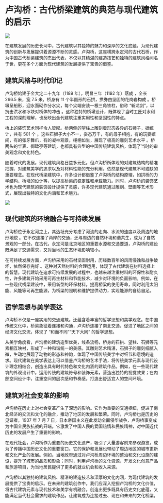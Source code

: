# 卢沟桥：古代桥梁建筑的典范与现代建筑的启示



![](https://p3-search.byteimg.com/obj/tos-cn-i-qvj2lq49k0/465d4ae644a34ad4b028cfeea6e3922b)

在建筑发展的历史长河中，古代建筑以其独特的魅力和深厚的文化底蕴，为现代建筑的创新与发展提供着源源不断的灵感。卢沟桥，这座横跨永定河的古代石桥，作为中国古代桥梁建筑的杰出代表，不仅以其精湛的建造技艺和独特的建筑风格闻名于世，更在多个方面为现代建筑的发展提供了宝贵的借鉴。

## 建筑风格与时代印记

卢沟桥始建于金大定二十九年（1189 年），明昌三年（1192 年）落成 ，全长 266.5 米，宽 7.5 米，桥身有 11 个半圆形的石拱，拱券由坚固的花岗岩构成 。桥墩呈船形，迎水面砌作分水尖，每个尖端安装一根三角铁柱，俗称 “斩龙剑”，以抗击洪水和冰块对桥体的冲击 。这种独特的桥墩设计，既体现了当时工匠对水利工程的深刻理解，也反映出金代建筑注重实用性和坚固性的特点。

桥上的装饰艺术同样令人赞叹。桥两侧的望柱上雕刻着形态各异的石狮子，据统计，共有 501 个 。这些石狮子大小不一，姿态万千，有的母子相抱，有的玩耍嬉闹，有的张牙舞爪，有的凝神观景，栩栩如生，展现了极高的雕刻艺术水平 。桥两头的华表、御碑亭等建筑，也都具有典型的中国传统建筑风格，体现了当时的审美观念和文化特色。

随着时代的发展，现代建筑风格日益多元化，但卢沟桥所体现的对建筑结构的精准把握、对建筑美学的追求以及对材料性能的充分利用，依然是现代建筑不可或缺的重要理念。在现代桥梁建筑中，许多设计都借鉴了卢沟桥的结构原理，如拱桥的力学结构、桥墩的设计等，以提高桥梁的稳定性和承载能力。同时，卢沟桥的装饰艺术也为现代建筑的装饰设计提供了灵感，许多现代建筑通过雕刻、壁画等艺术形式，展现出独特的文化内涵和艺术魅力。



![](https://p3-search.byteimg.com/obj/tos-cn-i-qvj2lq49k0/c4104c4ef42d4f60a23ebbb44372696e)

## 现代建筑的环境融合与可持续发展

卢沟桥位于永定河之上，其选址充分考虑了河流的走向、水流的速度以及周边的地形地貌 。它不仅连接了两岸的交通，还与周边的自然环境和谐共生，成为了自然景观的一部分。在古代，永定河是北京地区的重要水源和交通要道，卢沟桥的建设既满足了交通需求，又对当地的生态环境影响较小。

在可持续发展方面，卢沟桥采用的石材坚固耐用，历经数百年的风雨侵蚀和战争破坏，依然保存完好 。这种对天然材料的合理运用，体现了古代建筑在材料选择上的智慧。现代建筑在追求可持续发展的过程中，也越来越注重材料的环保性和耐久性，许多建筑开始采用可再生材料和节能技术，减少对环境的负面影响。例如，在一些现代桥梁建设中，采用新型的环保材料，提高桥梁的使用寿命，同时利用太阳能、风能等可再生能源，为桥梁的照明和维护提供动力，实现能源的自给自足。

## 哲学思想与美学表达

卢沟桥不仅是一座实用的交通建筑，还蕴含着丰富的哲学思想和美学观念。在中国传统文化中，桥梁象征着连接和沟通，卢沟桥连接了南北交通，促进了地区之间的经济文化交流，体现了 “和而不同”“天下大同” 的哲学思想。

从美学角度看，卢沟桥的建筑造型优美，线条流畅，桥身的石拱、望柱、石狮等元素相互映衬，形成了一种和谐统一的美感。其雕刻艺术精湛，石狮子的雕刻细腻入微，生动地展现了动物的形态和神韵，体现了中国传统美学中对细节和意境的追求。现代建筑在美学表达上可以借鉴卢沟桥的艺术手法，将传统美学元素与现代设计理念相结合，创造出具有时代特色和文化内涵的建筑作品。例如，在一些现代建筑的外观设计中，运用传统的建筑符号和装饰元素，营造出独特的视觉效果；在内部空间设计中，注重空间的层次感和节奏感，打造出舒适宜人的空间环境。

## 建筑对社会变革的影响

卢沟桥在历史上对社会变革产生了深远的影响。它作为重要的交通枢纽，促进了南北经济的交流和文化的融合，推动了地区的发展和繁荣。同时，卢沟桥也是历史的见证者，1937 年 7 月 7 日，日本帝国主义在此发动全面侵华战争，卢沟桥事变成为中国全民族抗战的开端，它激发了中国人民的爱国热情和民族精神，对中国近代历史的发展产生了重要的影响。

在现代社会，卢沟桥作为重要的历史文化遗产，吸引了大量游客前来参观游览，成为了传播中国历史文化的重要窗口。它的保护和发展也带动了周边地区的城市更新和文化产业的发展。例如，当地政府通过对卢沟桥周边环境的整治和文化设施的建设，提升了城市的品质和形象；同时，利用卢沟桥的文化资源，开发文化创意产品和旅游项目，为当地居民提供了更多的就业机会和收入来源。

卢沟桥以其独特的建筑风格、精湛的建造技艺和深厚的文化内涵，为现代建筑的发展提供了宝贵的启示。在未来的建筑创作中，我们应深入挖掘卢沟桥的文化价值，将古代建筑元素与现代技术和美学有机融合，创造出更多既具有历史文化底蕴，又能满足当代社会需求的建筑作品，让建筑成为连接过去、现在和未来的文化桥梁。